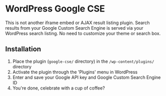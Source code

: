 # WordPress Google CSE

This is not another iframe embed or AJAX result listing plugin. Search results from your Google Custom Search Engine is served via your WordPress search listing. No need to customize your theme or search box.

## Installation

1. Place the plugin (`google-cse/` directory) in the `/wp-content/plugins/` directory
2. Activate the plugin through the 'Plugins' menu in WordPress
3. Enter and save your Google API key and Google Custom Search Engine ID
4. You're done, celebrate with a cup of coffee?
